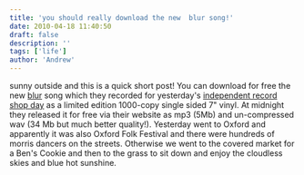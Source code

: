 ```yaml
---
title: 'you should really download the new  blur song!'
date: 2010-04-18 11:40:50
draft: false
description: ''
tags: ['life']
author: 'Andrew'
---
```


sunny outside and this is a quick short post! You can download for free the new [blur](http://www.blur.co.uk/ 'blur website') song which they recorded for yesterday's [independent record shop day](http://www.recordstoreday.com/Home 'indepedent record shop day') as a limited edition 1000-copy single sided 7" vinyl. At midnight they released it for free via their website as mp3 (5Mb) and un-compressed wav (34 Mb but much better quality!). Yesterday went to Oxford and apparently it was also Oxford Folk Festival and there were hundreds of morris dancers on the streets. Otherwise we went to the covered market for a Ben's Cookie and then to the grass to sit down and enjoy the cloudless skies and blue hot sunshine.

